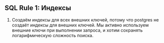 ## SQL Rule 1: Индексы



1. Создаём индексы для всех внешних ключей, потому что postgres не создаёт индексы для внешних ключей. Мы активно используем внешние ключи при выполнении запроса, и хотим сохранять логарифмическую сложность поиска.
